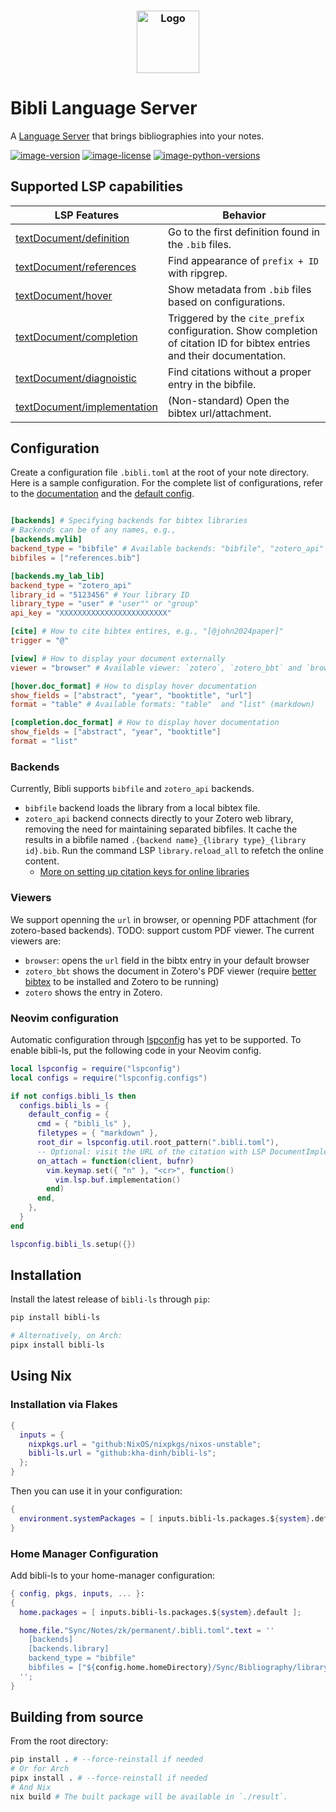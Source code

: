 <h3 align="center">
  <img
    src="https://raw.githubusercontent.com/kha-dinh/bibli-ls/main/docs/logo.jpeg"
    width="100"
    alt="Logo"
  /><br />
</h3>

# Bibli Language Server

A [Language Server](https://microsoft.github.io/language-server-protocol/) that brings bibliographies into your notes.

[![image-version](https://img.shields.io/pypi/v/bibli-ls.svg)](https://python.org/pypi/bibli-ls)
[![image-license](https://img.shields.io/pypi/l/bibli-ls.svg)](https://python.org/pypi/bibli-ls)
[![image-python-versions](https://img.shields.io/badge/python->=3.8-blue)](https://python.org/pypi/bibli-ls)

## Supported LSP capabilities

| LSP Features                                                                                                                                           | Behavior                                                                                                                 |
| ------------------------------------------------------------------------------------------------------------------------------------------------------ | ------------------------------------------------------------------------------------------------------------------------ |
| [textDocument/definition](https://microsoft.github.io/language-server-protocol/specifications/lsp/3.17/specification/#textDocument_definition)         | Go to the first definition found in the `.bib` files.                                                                    |
| [textDocument/references](https://microsoft.github.io/language-server-protocol/specifications/lsp/3.17/specification/#textDocument_references)         | Find appearance of `prefix + ID` with ripgrep.                                                                           |
| [textDocument/hover](https://microsoft.github.io/language-server-protocol/specifications/lsp/3.17/specification/#textDocument_hover)                   | Show metadata from `.bib` files based on configurations.                                                                 |
| [textDocument/completion](https://microsoft.github.io/language-server-protocol/specifications/lsp/3.17/specification/#textDocument_completion)         | Triggered by the `cite_prefix` configuration. Show completion of citation ID for bibtex entries and their documentation. |
| [textDocument/diagnoistic](https://microsoft.github.io/language-server-protocol/specifications/lsp/3.17/specification/#textDocument_completion)        | Find citations without a proper entry in the bibfile.                                                                    |
| [textDocument/implementation](https://microsoft.github.io/language-server-protocol/specifications/lsp/3.17/specification/#textDocument_implementation) | (Non-standard) Open the bibtex url/attachment.                                                                           |

## Configuration

Create a configuration file `.bibli.toml` at the root of your note directory. Here is a sample configuration. For the complete list of configurations, refer to the [documentation](/docs/configurations.md) and the [default config](/docs/default-config.toml).

```toml

[backends] # Specifying backends for bibtex libraries
# Backends can be of any names, e.g.,
[backends.mylib]
backend_type = "bibfile" # Available backends: "bibfile", "zotero_api"
bibfiles = ["references.bib"]

[backends.my_lab_lib]
backend_type = "zotero_api"
library_id = "5123456" # Your library ID
library_type = "user" # "user"" or "group"
api_key = "XXXXXXXXXXXXXXXXXXXXXXXX"

[cite] # How to cite bibtex entires, e.g., "[@john2024paper]"
trigger = "@"

[view] # How to display your document externally
viewer = "browser" # Available viewer: `zotero`, `zotero_bbt` and `browser`

[hover.doc_format] # How to display hover documentation
show_fields = ["abstract", "year", "booktitle", "url"]
format = "table" # Available formats: "table"  and "list" (markdown)

[completion.doc_format] # How to display hover documentation
show_fields = ["abstract", "year", "booktitle"]
format = "list"

```

### Backends

Currently, Bibli supports `bibfile` and `zotero_api` backends.

- `bibfile` backend loads the library from a local bibtex file.
- `zotero_api` backend connects directly to your Zotero web library, removing the need for maintaining separated bibfiles. It cache the results in a bibfile named `.{backend name}_{library type}_{library id}.bib`. Run the command LSP `library.reload_all` to refetch the online content.
  - [More on setting up citation keys for online libraries](/docs/custom-cite-keys.md)

### Viewers

We support openning the `url` in browser, or openning PDF attachment (for zotero-based backends). TODO: support custom PDF viewer. The current viewers are:

- `browser`: opens the `url` field in the bibtx entry in your default browser
- `zotero_bbt` shows the document in Zotero's PDF viewer (require [better bibtex](https://retorque.re/zotero-better-bibtex/) to be installed and Zotero to be running)
- `zotero` shows the entry in Zotero.

### Neovim configuration

Automatic configuration through [lspconfig]() has yet to be supported. To enable bibli-ls, put the following code in your Neovim config.

```lua
local lspconfig = require("lspconfig")
local configs = require("lspconfig.configs")

if not configs.bibli_ls then
  configs.bibli_ls = {
    default_config = {
      cmd = { "bibli_ls" },
      filetypes = { "markdown" },
      root_dir = lspconfig.util.root_pattern(".bibli.toml"),
      -- Optional: visit the URL of the citation with LSP DocumentImplementation
      on_attach = function(client, bufnr)
        vim.keymap.set({ "n" }, "<cr>", function()
          vim.lsp.buf.implementation()
        end)
      end,
    },
  }
end

lspconfig.bibli_ls.setup({})
```

## Installation

Install the latest release of `bibli-ls` through `pip`:

```bash
pip install bibli-ls

# Alternatively, on Arch:
pipx install bibli-ls
```

## Using Nix

### Installation via Flakes

```nix
{
  inputs = {
    nixpkgs.url = "github:NixOS/nixpkgs/nixos-unstable";
    bibli-ls.url = "github:kha-dinh/bibli-ls";
  };
}
```

Then you can use it in your configuration:

```nix
{
  environment.systemPackages = [ inputs.bibli-ls.packages.${system}.default ];
}
```

### Home Manager Configuration

Add bibli-ls to your home-manager configuration:

```nix
{ config, pkgs, inputs, ... }:
{
  home.packages = [ inputs.bibli-ls.packages.${system}.default ];

  home.file."Sync/Notes/zk/permanent/.bibli.toml".text = ''
    [backends]
    [backends.library]
    backend_type = "bibfile"
    bibfiles = ["${config.home.homeDirectory}/Sync/Bibliography/library.bib"]
  '';
}
```

## Building from source

From the root directory:

```bash
pip install . # --force-reinstall if needed
# Or for Arch
pipx install . # --force-reinstall if needed
# And Nix
nix build # The built package will be available in `./result`.
```
